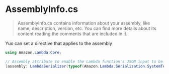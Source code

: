 
# AssemblyInfo.cs

> AssemblyInfo.cs contains information about your assembly, like name, description, version, etc. You can find more details about its content reading the comments that are included in it.

Yuo can set a directive that applies to the assembly

```csharp
using Amazon.Lambda.Core;

// Assembly attribute to enable the Lambda function's JSON input to be converted into a .NET class.
[assembly: LambdaSerializer(typeof(Amazon.Lambda.Serialization.SystemTextJson.DefaultLambdaJsonSerializer))]
```
